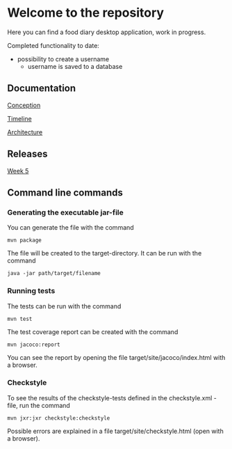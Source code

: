 # Welcome to the repository

Here you can find a food diary desktop application, work in progress.

Completed functionality to date:

- possibility to create a username
  - username is saved to a database



## Documentation

[Conception](https://github.com/perander/otm-project/blob/master/FoodDiary/documentation/conception.md)

[Timeline](https://github.com/perander/otm-project/blob/master/FoodDiary/documentation/timeline.md)

[Architecture](https://github.com/perander/otm-project/blob/master/FoodDiary/documentation/architecture.md)


## Releases

[Week 5](https://github.com/perander/otm-project/releases/tag/week5)

## Command line commands

### Generating the executable jar-file

You can generate the file with the command

```
mvn package
```

The file will be created to the target-directory. It can be run with the command

```
java -jar path/target/filename
```


### Running tests

The tests can be run with the command

```
mvn test
```

The test coverage report can be created with the command

```
mvn jacoco:report
```

You can see the report by opening the file target/site/jacoco/index.html with a browser.


### Checkstyle

To see the results of the checkstyle-tests defined in the checkstyle.xml -file, run the command

```
mvn jxr:jxr checkstyle:checkstyle
```

Possible errors are explained in a file target/site/checkstyle.html (open with a browser).






